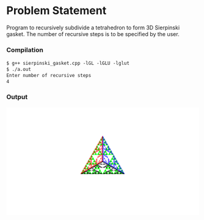 Problem Statement
=================

Program to recursively subdivide a tetrahedron to form 3D Sierpinski gasket. The number of recursive steps is to be specified by the user.


### Compilation

```
$ g++ sierpinski_gasket.cpp -lGL -lGLU -lglut 
$ ./a.out
Enter number of recursive steps 
4

```

### Output

![Screenshot of Output](sierpinski_gasket.png)

